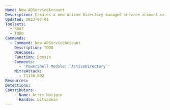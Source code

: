 ```yaml
---
Name: New-ADServiceAccount
Description: Creates a new Active Directory managed service account or group managed service account object
Updated: 2023-07-01
Toolsets:
  - RSAT
  - TODO
Commands:
  - Command: New-ADServiceAccount
    Description: TODO
    Usecases:
    Function: Domain
    Comments:
      - 'PowerShell Module: `ActiveDirectory`'
    MitreAttack:
      - T1136.002
Resources:
Detections:
Contributors:
    - Name: Arris Huijgen
      Handle: bitsadmin
---
```

